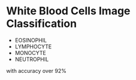 # White Blood Cells Image Classification
- EOSINOPHIL
- LYMPHOCYTE
- MONOCYTE
- NEUTROPHIL

with accuracy over 92%
